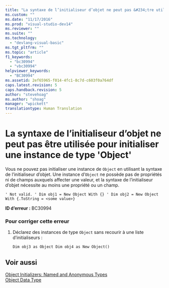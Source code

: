 ```yaml
---
title: "La syntaxe de l’initialiseur d’objet ne peut pas &#234;tre utilis&#233;e pour initialiser une instance de type &#39;Object&#39; | Microsoft Docs"
ms.custom: ""
ms.date: "11/17/2016"
ms.prod: "visual-studio-dev14"
ms.reviewer: ""
ms.suite: ""
ms.technology: 
  - "devlang-visual-basic"
ms.tgt_pltfrm: ""
ms.topic: "article"
f1_keywords: 
  - "bc30994"
  - "vbc30994"
helpviewer_keywords: 
  - "BC30994"
ms.assetid: 2ef65965-f014-4fc1-8c7d-c603f0a764df
caps.latest.revision: 5
caps.handback.revision: 5
author: "stevehoag"
ms.author: "shoag"
manager: "wpickett"
translationtype: Human Translation
---
```

# La syntaxe de l’initialiseur d’objet ne peut pas &#234;tre utilis&#233;e pour initialiser une instance de type &#39;Object&#39;
Vous ne pouvez pas initialiser une instance de `Object` en utilisant la syntaxe de l’initialiseur d’objet. Une instance d’`Object` ne possède pas de propriétés ni de champs auxquels affecter une valeur, et la syntaxe de l’initialiseur d’objet nécessite au moins une propriété ou un champ.  
  
```  
' Not valid. ' Dim obj1 = New Object With {} ' Dim obj2 = New Object With {.ToString = <some value>}  
```  
  
 **ID d’erreur :** BC30994  
  
### Pour corriger cette erreur  
  
1.  Déclarez des instances de type `Object` sans recourir à une liste d’initialiseurs :  
  
    ```  
    Dim obj3 as Object Dim obj4 as New Object()  
    ```  
  
## Voir aussi  
 [Object Initializers: Named and Anonymous Types](../../visual-basic/programming-guide/language-features/objects-and-classes/object-initializers-named-and-anonymous-types.md)   
 [Object Data Type](../../visual-basic/language-reference/data-types/object-data-type.md)